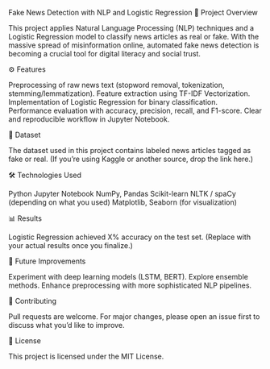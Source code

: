 Fake News Detection with NLP and Logistic Regression
📌 Project Overview

This project applies Natural Language Processing (NLP) techniques and a Logistic Regression model to classify news articles as real or fake. With the massive spread of misinformation online, automated fake news detection is becoming a crucial tool for digital literacy and social trust.

⚙️ Features

Preprocessing of raw news text (stopword removal, tokenization, stemming/lemmatization).
Feature extraction using TF-IDF Vectorization.
Implementation of Logistic Regression for binary classification.
Performance evaluation with accuracy, precision, recall, and F1-score.
Clear and reproducible workflow in Jupyter Notebook.

📂 Dataset

The dataset used in this project contains labeled news articles tagged as fake or real.
(If you’re using Kaggle or another source, drop the link here.)

🛠️ Technologies Used

Python
Jupyter Notebook
NumPy, Pandas
Scikit-learn
NLTK / spaCy (depending on what you used)
Matplotlib, Seaborn (for visualization)

📊 Results

Logistic Regression achieved X% accuracy on the test set.
(Replace with your actual results once you finalize.)

📌 Future Improvements

Experiment with deep learning models (LSTM, BERT).
Explore ensemble methods.
Enhance preprocessing with more sophisticated NLP pipelines.

🤝 Contributing

Pull requests are welcome. For major changes, please open an issue first to discuss what you’d like to improve.

📜 License

This project is licensed under the MIT License.
